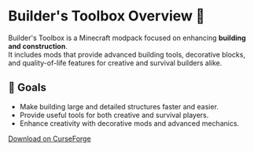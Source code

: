 # Builder's Toolbox Overview 🧰

Builder's Toolbox is a Minecraft modpack focused on enhancing **building and construction**.  
It includes mods that provide advanced building tools, decorative blocks, and quality-of-life features for creative and survival builders alike.

## 🎯 Goals

- Make building large and detailed structures faster and easier.
- Provide useful tools for both creative and survival players.
- Enhance creativity with decorative mods and advanced mechanics.

[Download on CurseForge](https://www.curseforge.com/minecraft/modpacks/builder-toolbox)
